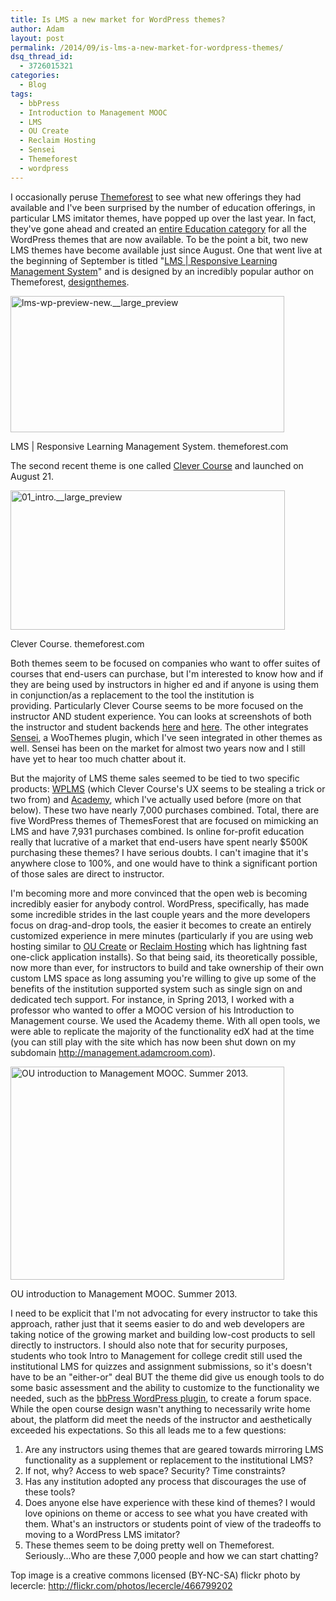 ```yaml
---
title: Is LMS a new market for WordPress themes?
author: Adam
layout: post
permalink: /2014/09/is-lms-a-new-market-for-wordpress-themes/
dsq_thread_id:
  - 3726015321
categories:
  - Blog
tags:
  - bbPress
  - Introduction to Management MOOC
  - LMS
  - OU Create
  - Reclaim Hosting
  - Sensei
  - Themeforest
  - wordpress
---
```

I occasionally peruse <a href="http://themeforest.com" target="_blank">Themeforest</a> to see what new offerings they had available and I've been surprised by the number of education offerings, in particular LMS imitator themes, have popped up over the last year. In fact, they've gone ahead and created an <a href="http://themeforest.net/category/wordpress/education" target="_blank">entire Education category</a> for all the WordPress themes that are now available. To be the point a bit, two new LMS themes have become available just since August. One that went live at the beginning of September is titled "<a href="http://themeforest.net/item/lms-responsive-learning-management-system/7867581?WT.ac=category_item&WT.z_author=designthemes" target="_blank">LMS | Responsive Learning Management System</a>" and is designed by an incredibly popular author on Themeforest, <a href="http://themeforest.net/user/designthemes?WT.ac=item_profile_text&WT.z_author=designthemes" target="_blank">designthemes</a>.

<div id="attachment_309" style="width: 448px" class="wp-caption aligncenter">
  <a href="http://adamcroom.com/wp-content/uploads/2014/09/lms-wp-preview-new.__large_preview.jpg"><img class="wp-image-309 " src="http://adamcroom.com/wp-content/uploads/2014/09/lms-wp-preview-new.__large_preview.jpg" alt="lms-wp-preview-new.__large_preview" width="438" height="218" /></a>

  <p class="wp-caption-text">
    LMS | Responsive Learning Management System. themeforest.com
  </p>
</div>

The second recent theme is one called <a href="http://themeforest.net/item/clever-course-learning-management-system-theme/8645312?WT.ac=category_item&WT.z_author=GoodLayers" target="_blank">Clever Course</a> and launched on August 21.

<div id="attachment_308" style="width: 449px" class="wp-caption aligncenter">
  <a href="http://adamcroom.com/wp-content/uploads/2014/09/01_intro.__large_preview.png"><img class="wp-image-308" src="http://adamcroom.com/wp-content/uploads/2014/09/01_intro.__large_preview.png" alt="01_intro.__large_preview" width="439" height="223" /></a>

  <p class="wp-caption-text">
    Clever Course. themeforest.com
  </p>
</div>

Both themes seem to be focused on companies who want to offer suites of courses that end-users can purchase, but I'm interested to know how and if they are being used by instructors in higher ed and if anyone is using them in conjunction/as a replacement to the tool the institution is providing. Particularly Clever Course seems to be more focused on the instructor AND student experience. You can looks at screenshots of both the instructor and student backends <a href="http://themes.goodlayers.com/clevercourse/instructor-backend/" target="_blank">here</a> and <a href="http://themes.goodlayers.com/clevercourse/student-backend/" target="_blank">here</a>. The other integrates <a href="http://www.woothemes.com/products/sensei/" target="_blank">Sensei</a>, a WooThemes plugin, which I've seen integrated in other themes as well. Sensei has been on the market for almost two years now and I still have yet to hear too much chatter about it.

But the majority of LMS theme sales seemed to be tied to two specific products: <a href="http://themeforest.net/item/wplms-learning-management-system/6780226?WT.ac=category_item&WT.z_author=VibeThemes" target="_blank">WPLMS</a> (which Clever Course's UX seems to be stealing a trick or two from) and <a href="http://themeforest.net/item/academy-learning-management-theme/4169073?WT.ac=category_item&WT.z_author=themex" target="_blank">Academy</a>, which I've actually used before (more on that below). These two have nearly 7,000 purchases combined. Total, there are five WordPress themes of ThemesForest that are focused on mimicking an LMS and have 7,931 purchases combined. Is online for-profit education really that lucrative of a market that end-users have spent nearly $500K purchasing these themes? I have serious doubts. I can't imagine that it's anywhere close to 100%, and one would have to think a significant portion of those sales are direct to instructor.

I'm becoming more and more convinced that the open web is becoming incredibly easier for anybody control. WordPress, specifically, has made some incredible strides in the last couple years and the more developers focus on drag-and-drop tools, the easier it becomes to create an entirely customized experience in mere minutes (particularly if you are using web hosting similar to <a href="http://create.ou.edu" target="_blank">OU Create</a> or <a href="http://reclaimhosting.com" target="_blank">Reclaim Hosting</a> which has lightning fast one-click application installs). So that being said, its theoretically possible, now more than ever, for instructors to build and take ownership of their own custom LMS space as long assuming you're willing to give up some of the benefits of the institution supported system such as single sign on and dedicated tech support. For instance, in Spring 2013, I worked with a professor who wanted to offer a MOOC version of his Introduction to Management course. We used the Academy theme. With all open tools, we were able to replicate the majority of the functionality edX had at the time (you can still play with the site which has now been shut down on my subdomain <a href="http://management.adamcroom.com" target="_blank">http://management.adamcroom.com</a>).

<div id="attachment_310" style="width: 448px" class="wp-caption aligncenter">
  <a href="http://adamcroom.com/wp-content/uploads/2014/09/management.png"><img class="wp-image-310" src="http://adamcroom.com/wp-content/uploads/2014/09/management-1024x797.png" alt="OU introduction to Management MOOC. Summer 2013." width="438" height="341" /></a>

  <p class="wp-caption-text">
    OU introduction to Management MOOC. Summer 2013.
  </p>
</div>

I need to be explicit that I'm not advocating for every instructor to take this approach, rather just that it seems easier to do and web developers are taking notice of the growing market and building low-cost products to sell directly to instructors. I should also note that for security purposes, students who took Intro to Management for college credit still used the institutional LMS for quizzes and assignment submissions, so it's doesn't have to be an "either-or" deal BUT the theme did give us enough tools to do some basic assessment and the ability to customize to the functionality we needed, such as the <a href="https://wordpress.org/plugins/bbpress/" target="_blank">bbPress WordPress plugin</a>, to create a forum space. While the open course design wasn't anything to necessarily write home about, the platform did meet the needs of the instructor and aesthetically exceeded his expectations. So this all leads me to a few questions:

  1. Are any instructors using themes that are geared towards mirroring LMS functionality as a supplement or replacement to the institutional LMS?
  2. If not, why? Access to web space? Security? Time constraints?
  3. Has any institution adopted any process that discourages the use of these tools?
  4. Does anyone else have experience with these kind of themes? I would love opinions on theme or access to see what you have created with them. What's an instructors or students point of view of the tradeoffs to moving to a WordPress LMS imitator?
  5. These themes seem to be doing pretty well on Themeforest. Seriously...Who are these 7,000 people and how we can start chatting?

Top image is a creative commons licensed (BY-NC-SA) flickr photo by lecercle: http://flickr.com/photos/lecercle/466799202
